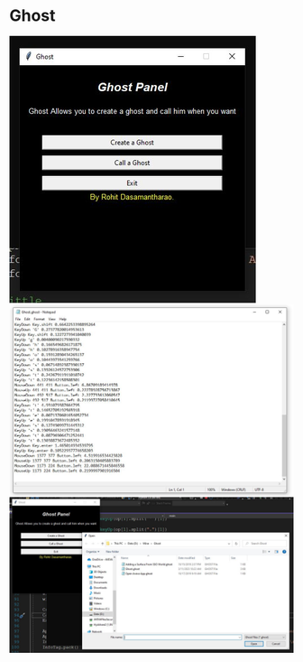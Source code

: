 # Ghost

![screenshot1](https://github.com/rohit-dasamantharao/Ghost/blob/master/screenshot1.JPG?raw=true|width=100)
![screenshot2](https://github.com/rohit-dasamantharao/Ghost/blob/master/screenshot2.JPG?raw=true|width=100)
![screenshot3](https://github.com/rohit-dasamantharao/Ghost/blob/master/screenshot3.JPG?raw=true|width=100)
